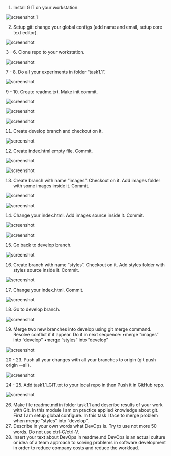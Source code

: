 1. Install GIT on your workstation.
 
 ![screenshot_1](task1.1/screenshots/1.jpg)
 
2. Setup git: change your global configs (add name and email, setup core text editor).
 
 ![screenshot](task1.1/screenshots/2.jpg)
 
3 - 6. Clone repo to your workstation.
  
  ![screenshot](task1.1/screenshots/3.jpg)
  
7 - 8. Do all your experiments in folder “task1.1”.
  
  ![screenshot](task1.1/screenshots/4.jpg)
  
9 - 10. Create readme.txt. Make init commit.
  
  ![screenshot](task1.1/screenshots/5.jpg)
  
  ![screenshot](task1.1/screenshots/6.jpg)
 
 ![screenshot](task1.1/screenshots/7.jpg)
  
11. Create develop branch and checkout on it.
  
  ![screenshot](task1.1/screenshots/8.jpg)
  
12. Create index.html empty file. Commit.
  
  ![screenshot](task1.1/screenshots/9.jpg)
  
  ![screenshot](task1.1/screenshots/10.jpg)
  
13. Create branch with name “images”. Checkout on it. Add images folder with some images inside it. Commit.
  
  ![screenshot](task1.1/screenshots/11.jpg)
  
  ![screenshot](task1.1/screenshots/12.jpg)
  
14. Change your index.html. Add images source inside it. Commit.
  
  ![screenshot](task1.1/screenshots/13.jpg)
 
 ![screenshot](task1.1/screenshots/14.jpg)
  
15. Go back to develop branch.
  
  ![screenshot](task1.1/screenshots/15.jpg)
  
16. Create branch with name “styles”. Checkout on it. Add styles folder with styles source inside it. Commit.
 
 ![screenshot](task1.1/screenshots/16.jpg)
 
17. Change your index.html. Commit.
 
 ![screenshot](task1.1/screenshots/17.jpg)
 
18. Go to develop branch.
 
 ![screenshot](task1.1/screenshots/18.jpg)
 
19. Merge two new branches into develop using git merge command. Resolve conflict if it appear. Do it in next sequence:
•merge “images” into “develop”
•merge “styles” into “develop”

![screenshot](task1.1/screenshots/19.jpg)

20 - 23. Push all your changes with all your branches to origin (git push origin --all).
 
 ![screenshot](task1.1/screenshots/20.jpg)
 
24 - 25. Add task1.1_GIT.txt to your local repo in then Push it in GitHub repo.
 
 ![screenshot](task1.1/screenshots/21.jpg)
 
26. Make file readme.md in folder task1.1 and describe results of your work with Git.
In this module I am on practice applied knowledge about git. First I am setup global configure. In this task I face to merge problem when merge “styles” into “develop”.
27. Describe in your own words what DevOps is. Try to use not more 50 words. Do not use ctrl-C/ctrl-V.
28. Insert your text about DevOps in readme.md
DevOps is an actual culture or idea of a team approach to solving problems in software development in order to reduce company costs and reduce the workload.
